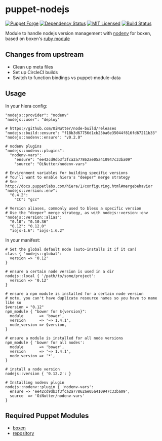 puppet-nodejs
===========

[![Puppet Forge](https://img.shields.io/puppetforge/v/halyard/nodejs.svg)](https://forge.puppetlabs.com/halyard/nodejs)
[![Dependency Status](https://img.shields.io/gemnasium/halyard/puppet-nodejs.svg)](https://gemnasium.com/halyard/puppet-nodejs)
[![MIT Licensed](http://img.shields.io/badge/license-MIT-green.svg?style=flat)](https://tldrlegal.com/license/mit-license)
[![Build Status](https://img.shields.io/circleci/project/halyard/puppet-nodejs/master.svg)](https://circleci.com/gh/halyard/puppet-nodejs)

Module to handle nodejs version management with [nodenv](http://github.com/OiNutter/nodenv) for boxen, based on boxen's [ruby module](http://github.com/boxen/puppet-ruby)

## Changes from upstream

* Clean up meta files
* Set up CircleCI builds
* Switch to function bindings vs puppet-module-data

## Usage

In your hiera config:

```
"nodejs::provider": "nodenv"
"nodejs::user": "deploy"

# https://github.com/OiNutter/node-build/releases
"nodejs::build::ensure": "f18b3d67756d1cb25ba6e35044f816fd67211b33"
"nodejs::nodenv::ensure": "v0.2.0"

# nodenv plugins
"nodejs::nodenv::plugins":
  "nodenv-vars":
    "ensure": "ee42cd9db3f3fca2a77862ae05a410947c33ba09"
    "source": "OiNutter/nodenv-vars"

# Environment variables for building specific versions
# You'll want to enable hiera's "deeper" merge strategy
# See http://docs.puppetlabs.com/hiera/1/configuring.html#mergebehavior
"nodejs::version::env":
  "0.4.2":
    "CC": "gcc"

# Version aliases, commonly used to bless a specific version
# Use the "deeper" merge strategy, as with nodejs::version::env
"nodejs::version::alias":
  "0.10": "0.10.36"
  "0.12": "0.12.0"
  "iojs-1.6": "iojs-1.6.2"
```

In your manifest:

```puppet
# Set the global default node (auto-installs it if it can)
class { 'nodejs::global':
  version => '0.12'
}

# ensure a certain node version is used in a dir
nodejs::local { '/path/to/some/project':
  version => '0.12'
}

# ensure a npm module is installed for a certain node version
# note, you can't have duplicate resource names so you have to name like so
$version = "0.12"
npm_module { "bower for ${version}":
  module       => 'bower',
  version      => '~> 1.4.1',
  node_version => $version,
}

# ensure a module is installed for all node versions
npm_module { 'bower for all nodes':
  module       => 'bower',
  version      => '~> 1.4.1',
  node_version => '*',
}

# install a node version
nodejs::version { '0.12.2': }

# Installing nodenv plugin
nodejs::nodenv::plugin { 'nodenv-vars':
  ensure => 'ee42cd9db3f3fca2a77862ae05a410947c33ba09',
  source  => 'OiNutter/nodenv-vars'
}
```

## Required Puppet Modules

* [boxen](https://github.com/halyard/puppet-boxen)
* [repository](https://github.com/halyard/puppet-repository)

